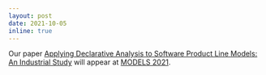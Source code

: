 ```yaml
---
layout: post
date: 2021-10-05
inline: true
---
```


Our paper [Applying Declarative Analysis to Software Product Line Models: An Industrial Study](https://conf.researchr.org/details/models-2021/models-2021-technical-papers/60/Applying-Declarative-Analysis-to-Software-Product-Line-Models-An-Industrial-Study) will appear at [MODELS 2021](https://conf.researchr.org/home/models-2021). 
